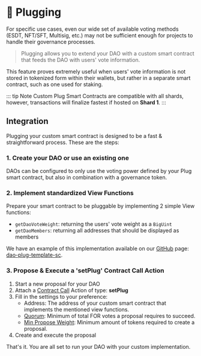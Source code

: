 # 🔌 Plugging

For specific use cases, even our wide set of available voting methods (ESDT, NFT/SFT, Multisig, etc.) may not be sufficient enough for projects to handle their governance processes.

> Plugging allows you to extend your DAO with a custom smart contract that feeds the DAO with users' vote information.

This feature proves extremely useful when users' vote information is not stored in tokenized form within their wallets, but rather in a separate smart contract, such as one used for staking.

::: tip Note
Custom Plug Smart Contracts are compatible with all shards, however, transactions will finalize fastest if hosted on **Shard 1**.
:::

## Integration

Plugging your custom smart contract is designed to be a fast & straightforward process. These are the steps:

### 1. Create your DAO or use an existing one

DAOs can be configured to only use the voting power defined by your Plug smart contract, but also in combination with a governance token.

### 2. Implement standardized View Functions

Prepare your smart contract to be pluggable by implementing 2 simple View functions:

- `getDaoVoteWeight`: returning the users' vote weight as a `BigUint`
- `getDaoMembers`: returning all addresses that should be displayed as members

We have an example of this implementation available on our [GitHub](https://github.com/PeerMeHQ) page: [dao-plug-template-sc](https://github.com/PeerMeHQ/dao-plug-template-sc/blob/main/src/lib.rs).

### 3. Propose & Execute a 'setPlug' Contract Call Action

1. Start a new proposal for your DAO
2. Attach a [Contract Call](./actions.md#call-contract) Action of type: **setPlug**
3. Fill in the settings to your preference:
   - Address: The address of your custom smart contract that implements the mentioned view functions.
   - [Quorum](./settings.md#minimum-attendance): Minimum of total FOR votes a proposal requires to succeed.
   - [Min Propose Weight](./settings.md#minimum-to-propose): Minimum amount of tokens required to create a proposal.
4. Create and execute the proposal

That's it. You are all set to run your DAO with your custom implementation.
